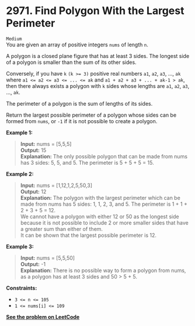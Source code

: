 # 2971. Find Polygon With the Largest Perimeter

`Medium` <br />
You are given an array of positive integers `nums` of length `n`.

A polygon is a closed plane figure that has at least 3 sides. The longest side of a polygon is smaller than the sum of its other sides.

Conversely, if you have `k` `(k >= 3)` positive real numbers `a1`, `a2`, `a3`, ..., `ak` where `a1 <= a2 <= a3 <= ... <= ak` and `a1 + a2 + a3 + ... + ak-1 > ak`, then there always exists a polygon with `k` sides whose lengths are `a1`, `a2`, `a3`, ..., `ak`.

The perimeter of a polygon is the sum of lengths of its sides.

Return the largest possible perimeter of a polygon whose sides can be formed from `nums`, or `-1` if it is not possible to create a polygon.

**Example 1:**

> **Input:** nums = [5,5,5] <br />
> **Output:** 15 <br />
> **Explanation:** The only possible polygon that can be made from nums has 3 sides: 5, 5, and 5. The perimeter is 5 + 5 + 5 = 15.

**Example 2:**

> **Input:** nums = [1,12,1,2,5,50,3] <br />
> **Output:** 12 <br />
> **Explanation:** The polygon with the largest perimeter which can be made from nums has 5 sides: 1, 1, 2, 3, and 5. The perimeter is 1 + 1 + 2 + 3 + 5 = 12. <br />
> We cannot have a polygon with either 12 or 50 as the longest side because it is not possible to include 2 or more smaller sides that have a greater sum than either of them. <br />
> It can be shown that the largest possible perimeter is 12.

**Example 3:**

> **Input:** nums = [5,5,50] <br />
> **Output:** -1 <br />
> **Explanation:** There is no possible way to form a polygon from nums, as a polygon has at least 3 sides and 50 > 5 + 5.

**Constraints:**

- `3 <= n <= 105`
- `1 <= nums[i] <= 109`

[**See the problem on LeetCode**](https://leetcode.com/problems/find-polygon-with-the-largest-perimeter/)